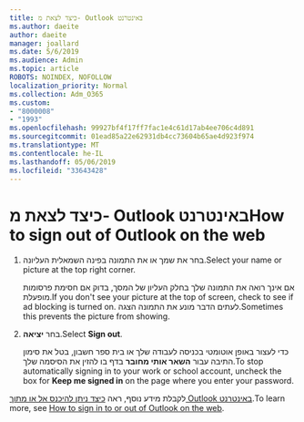 ```yaml
---
title: כיצד לצאת מ- Outlook באינטרנט
ms.author: daeite
author: daeite
manager: joallard
ms.date: 5/6/2019
ms.audience: Admin
ms.topic: article
ROBOTS: NOINDEX, NOFOLLOW
localization_priority: Normal
ms.collection: Adm_O365
ms.custom:
- "8000008"
- "1993"
ms.openlocfilehash: 99927bf4f17ff7fac1e4c61d17ab4ee706c4d891
ms.sourcegitcommit: 01ead85a22e62931db4cc73604b65ae4d923f974
ms.translationtype: MT
ms.contentlocale: he-IL
ms.lasthandoff: 05/06/2019
ms.locfileid: "33643428"
---
```

# <a name="how-to-sign-out-of-outlook-on-the-web"></a><span data-ttu-id="001d0-102">כיצד לצאת מ- Outlook באינטרנט</span><span class="sxs-lookup"><span data-stu-id="001d0-102">How to sign out of Outlook on the web</span></span>

1. <span data-ttu-id="001d0-103">בחר את שמך או את התמונה בפינה השמאלית העליונה.</span><span class="sxs-lookup"><span data-stu-id="001d0-103">Select your name or picture at the top right corner.</span></span>
    
    <span data-ttu-id="001d0-104">אם אינך רואה את התמונה שלך בחלק העליון של המסך, בדוק אם חסימת פרסומות מופעלת.</span><span class="sxs-lookup"><span data-stu-id="001d0-104">If you don't see your picture at the top of screen, check to see if ad blocking is turned on.</span></span> <span data-ttu-id="001d0-105">לעתים הדבר מונע את התמונה הצגה.</span><span class="sxs-lookup"><span data-stu-id="001d0-105">Sometimes this prevents the picture from showing.</span></span>
    
2. <span data-ttu-id="001d0-106">בחר **יציאה**.</span><span class="sxs-lookup"><span data-stu-id="001d0-106">Select **Sign out**.</span></span> 
    
    <span data-ttu-id="001d0-107">כדי לעצור באופן אוטומטי בכניסה לעבודה שלך או בית ספר חשבון, בטל את סימון התיבה עבור **השאר אותי מחובר** בדף בו להזין את הסיסמה שלך.</span><span class="sxs-lookup"><span data-stu-id="001d0-107">To stop automatically signing in to your work or school account, uncheck the box for **Keep me signed in** on the page where you enter your password.</span></span> 
    
<span data-ttu-id="001d0-108">לקבלת מידע נוסף, ראה [כיצד ניתן להיכנס אל או מתוך Outlook באינטרנט](https://support.office.com/article/763fab4d-0138-4814-b450-37fc286bcb79).</span><span class="sxs-lookup"><span data-stu-id="001d0-108">To learn more, see [How to sign in to or out of Outlook on the web](https://support.office.com/article/763fab4d-0138-4814-b450-37fc286bcb79).</span></span>